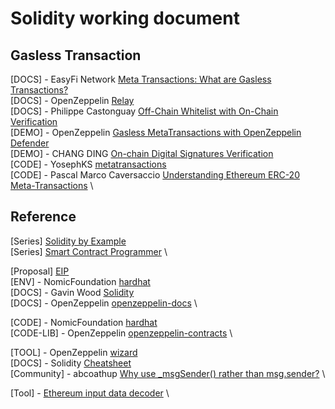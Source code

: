 # Solidity working document

## Gasless Transaction
[DOCS] - EasyFi Network [Meta Transactions: What are Gasless Transactions?](https://easyfinetwork.medium.com/meta-transactions-what-are-gasless-transactions-ee71b88d7fad) \
[DOCS] - OpenZeppelin [Relay](https://docs.openzeppelin.com/defender/relay) \
[DOCS] - Philippe Castonguay [Off-Chain Whitelist with On-Chain Verification](https://medium.com/@PhABC/off-chain-whitelist-with-on-chain-verification-for-ethereum-smart-contracts-1563ca4b8f11) \
[DEMO] - OpenZeppelin [Gasless MetaTransactions with OpenZeppelin Defender](https://www.youtube.com/watch?v=mhAUmULLV44) \
[DEMO] - CHANG DING [On-chain Digital Signatures Verification](https://www.youtube.com/watch?v=rtyaD-RASbQ) \
[CODE] - YosephKS [metatransactions](https://github.com/YosephKS/moralis-biconomy-metatransactions) \
[CODE] - Pascal Marco Caversaccio [Understanding Ethereum ERC-20 Meta-Transactions](https://betterprogramming.pub/ethereum-erc-20-meta-transactions-4cacbb3630ee) \


## Reference
[Series] [Solidity by Example](https://solidity-by-example.org) \
[Series] [Smart Contract Programmer](https://www.youtube.com/watch?v=nopo9KwwRg4&list=PLO5VPQH6OWdVQwpQfw9rZ67O6Pjfo6q-p&index=33) \

[Proposal] [EIP](https://eips.ethereum.org/meta) \
[ENV] - NomicFoundation [hardhat](https://hardhat.org/getting-started/) \
[DOCS] - Gavin Wood [Solidity](https://docs.soliditylang.org/en/v0.8.12/introduction-to-smart-contracts.html) \
[DOCS] - OpenZeppelin [openzeppelin-docs](https://docs.openzeppelin.com) \

[CODE] - NomicFoundation [hardhat](https://github.com/NomicFoundation/hardhat) \
[CODE-LIB] - OpenZeppelin [openzeppelin-contracts](https://github.com/OpenZeppelin/openzeppelin-contracts) \

[TOOL] - OpenZeppelin [wizard](https://wizard.openzeppelin.com) \
[DOCS] - Solidity [Cheatsheet](https://docs.soliditylang.org/en/v0.8.10/cheatsheet.html?highlight=interfaceId#global-variables) \
[Community] - abcoathup [Why use _msgSender() rather than msg.sender?](https://forum.openzeppelin.com/t/why-use-msgsender-rather-than-msg-sender/4370) \

[Tool] - [Ethereum input data decoder](https://lab.miguelmota.com/ethereum-input-data-decoder/example/) \